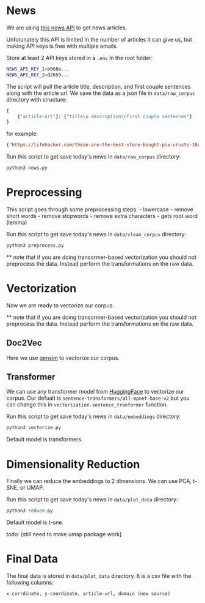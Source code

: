 # News

We are using [this news API](https://newsapi.org/) to get news articles.

Unfotunately this API is limited in the number of articles it can give us, but making API keys is free with multiple emails. 

Store at least 2 API keys stored in a `.env` in the root folder:

```bash
NEWS_API_KEY_1=b068e...
NEWS_API_KEY_2=d2659...
```
The script will pull the article title, description, and first couple sentences along with the article url. We save the data as a json file in `data/raw_corpus` directory with structure:

```python
{
    {"article-url"}: {"title\n description\nfirst couple sentences"}
}
```

for example:
```json
{"https://lifehacker.com/these-are-the-best-store-bought-pie-crusts-1849737398": "These Are the Best Store-Bought Pie Crusts\nDessert is always last\u2014in eating order, but also on the priority prep list. Preparing the Thanksgiving turkey and a diverse list of sides is enough to pull the cook\u2019s focus away from the pies on the menu. Enter: the store-bought pie crust, the fast and easy w\u2026\nDessert is always lastin eating order, but also on the priority prep list. Preparing the Thanksgiving turkey and a diverse list of sides is enough to pull the cooks focus away from the pies on the me\u2026 [+5122 chars]", ...}
```

Run this script to get save today's news in `data/raw_corpus` directory:

```python
python3 news.py
```

# Preprocessing

This script goes through some preprocessing steps:
    - lowercase
    - remove short words
    - remove stopwords
    - remove extra characters
    - gets root word (lemma)

Run this script to get save today's news in `data/clean_corpus` directory:

```python
python3 preprocess.py
```
** note that if you are doing transormer-based vectorization you should not preprocess the data. Instead perform the transformations on the raw data.
# Vectorization

Now we are ready to vectorize our corpus. 

** note that if you are doing transormer-based vectorization you should not preprocess the data. Instead perform the transformations on the raw data.

## Doc2Vec

Here we use [gensim](https://radimrehurek.com/gensim/) to vectorize our corpus.

## Transformer

We can use any transformer model from [HuggingFace](https://huggingface.co/transformers/pretrained_models.html) to vectorize our corpus. Our defualt is `sentence-transformers/all-mpnet-base-v2` but you can change this in  `vectorization.sentence_tranformer` function.

Run this script to get save today's news in `data/embeddings` directory:

```python
python3 vectorize.py
```
Default model is transformers. 

# Dimensionality Reduction

Finally we can reduce the embeddings to 2 dimensions. We can use PCA, t-SNE, or UMAP.

Run this script to get save today's news in `data/plot_data` directory:

```python
python3 reduce.py
```
Default model is t-sne.

todo: (still need to make umap package work)

# Final Data

The final data is stored in `data/plot_data` directory. It is a csv file with the following columns:

```python
x-corrdinate, y-coordinate, article-url, domain (new source)
```

